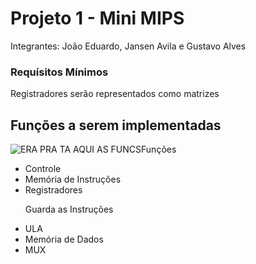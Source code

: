 <h1> Projeto 1 - Mini MIPS </h1>
<p> Integrantes: João Eduardo, Jansen Avila e Gustavo Alves </p>
<h3> Requísitos Mínimos </h3>
<p> Registradores serão representados como matrizes </p>

<h2> Funções a serem implementadas </h2>
<img src="/Arquivos/Functions.png" alt="ERA PRA TA AQUI AS FUNCS">Funções</img>
<ul>
<li> Controle </li>
<li> Memória de Instruções </li>
<li> Registradores </li>
<p> Guarda as Instruções </p>
<li> ULA </li>
<li> Memória de Dados </li>
<li> MUX </li>

</ul>